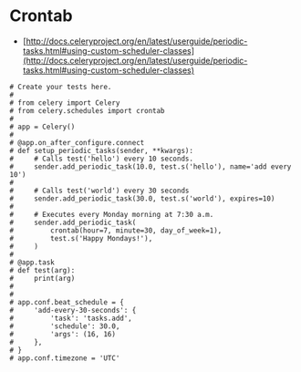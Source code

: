 # Crontab 

- [http://docs.celeryproject.org/en/latest/userguide/periodic-tasks.html#using-custom-scheduler-classes](http://docs.celeryproject.org/en/latest/userguide/periodic-tasks.html#using-custom-scheduler-classes)


```
# Create your tests here.
#
# from celery import Celery
# from celery.schedules import crontab
#
# app = Celery()
#
# @app.on_after_configure.connect
# def setup_periodic_tasks(sender, **kwargs):
#     # Calls test('hello') every 10 seconds.
#     sender.add_periodic_task(10.0, test.s('hello'), name='add every 10')
#
#     # Calls test('world') every 30 seconds
#     sender.add_periodic_task(30.0, test.s('world'), expires=10)
#
#     # Executes every Monday morning at 7:30 a.m.
#     sender.add_periodic_task(
#         crontab(hour=7, minute=30, day_of_week=1),
#         test.s('Happy Mondays!'),
#     )
#
# @app.task
# def test(arg):
#     print(arg)
#
#
# app.conf.beat_schedule = {
#     'add-every-30-seconds': {
#         'task': 'tasks.add',
#         'schedule': 30.0,
#         'args': (16, 16)
#     },
# }
# app.conf.timezone = 'UTC'
```